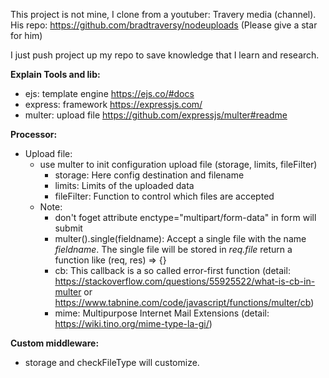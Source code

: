 This project is not mine, I clone from a youtuber: Travery media (channel).
His repo: https://github.com/bradtraversy/nodeuploads (Please give a star for him)

I just push project up my repo to save knowledge that I learn and research.

**Explain Tools and lib:**

-   ejs: template engine
    https://ejs.co/#docs
-   express: framework
    https://expressjs.com/
-   multer: upload file
    https://github.com/expressjs/multer#readme

**Processor:**

-   Upload file:
    -   use multer to init configuration upload file (storage, limits, fileFilter)
        -   storage: Here config destination and filename
        -   limits: Limits of the uploaded data
        -   fileFilter: Function to control which files are accepted
    -   Note:
        -   don't foget attribute enctype="multipart/form-data" in form will submit
        -   multer().single(fieldname): Accept a single file with the name _fieldname_. The single file will be stored in _req.file_ return a function like (req, res) =>
            {}
        -   cb: This callback is a so called error-first function (detail: https://stackoverflow.com/questions/55925522/what-is-cb-in-multer or https://www.tabnine.com/code/javascript/functions/multer/cb)
        -   mime: Multipurpose Internet Mail Extensions (detail: https://wiki.tino.org/mime-type-la-gi/)

**Custom middleware:**

-   storage and checkFileType will customize.
